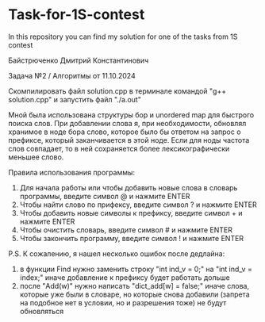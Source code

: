 # Task-for-1S-contest
In this repository you can find my solution for one of the tasks from 1S contest

Байстрюченко Дмитрий Константинович

Задача №2 / Алгоритмы от 11.10.2024

Скомпилировать файл solution.cpp в терминале командой "g++ solution.cpp" и запустить файл "./a.out"

Мной была использована структуры бор и unordered map для быстрого поиска слов. При добавлении слова я, при необходимости, обновлял хранимое в ноде бора слово, которое было бы ответом на запрос о префиксе, который заканчивается в этой ноде. Если для ноды частота слов совпадает, то в ней сохраняется более лексикографически меньшее слово. 

Правила использования программы:
1) Для начала работы или чтобы добавить новые слова в словарь программы, введите символ @ и нажмите ENTER
2) Чтобы найти слово по прифексу, введите символ ? и нажмите ENTER
3) Чтобы добавить новые символы к префиксу, введите символ + и нажмите ENTER
4) Чтобы очистить словарь, введите символ # и нажмите ENTER
5) Чтобы закончить программу, введите символ ! и нажмите ENTER


P.S. К сожалению, я нашел несколько ошибок после дедлайна:
1) в функции Find нужно заменить строку "int ind_v = 0;" на "int ind_v = index;" иначе добавление к префиксу будет работать дольше
2) после "Add(w)" нужно написать "dict_add[w] = false;" иначе слова, которые уже были в словаре, но которые снова добавили (запрета на подобное нет в условии, но и разрешения тоже) не будут обновляться
